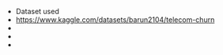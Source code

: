 - Dataset used
- https://www.kaggle.com/datasets/barun2104/telecom-churn
- 
- 
- 

<!---
astrauna/astrauna is a ✨ special ✨ repository because its `README.md` (this file) appears on your GitHub profile.
You can click the Preview link to take a look at your changes.
--->
